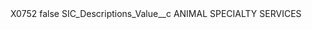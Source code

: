 <?xml version="1.0" encoding="UTF-8"?>
<CustomMetadata xmlns="http://soap.sforce.com/2006/04/metadata" xmlns:xsi="http://www.w3.org/2001/XMLSchema-instance" xmlns:xsd="http://www.w3.org/2001/XMLSchema">
    <label>X0752</label>
    <protected>false</protected>
    <values>
        <field>SIC_Descriptions_Value__c</field>
        <value xsi:type="xsd:string">ANIMAL SPECIALTY SERVICES</value>
    </values>
</CustomMetadata>
